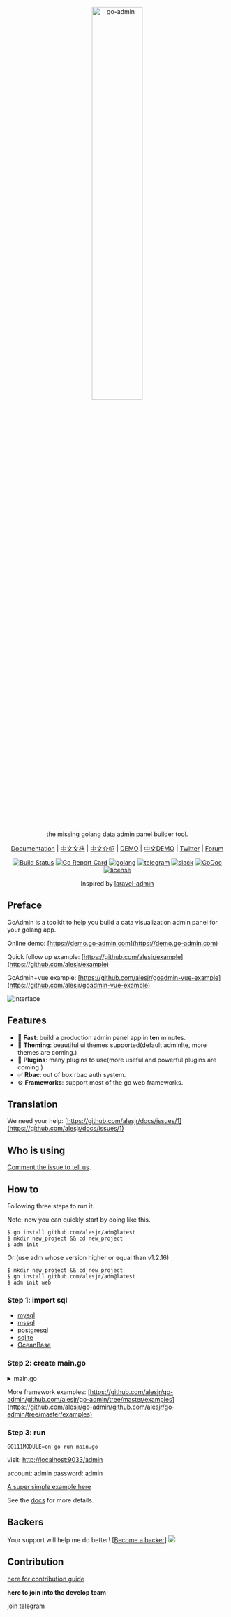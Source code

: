 <p align="center">
  <a href="https://github.com/alesjr/go-admin/go-admin">
    <img width="48%" alt="go-admin" src="http://quick.go-admin.cn/official/assets/imgs/github_logo.png">
  </a>
</p>

<p align="center">
    the missing golang data admin panel builder tool.
</p>

<p align="center">
    <a href="https://book.go-admin.cn/en">Documentation</a> | 
	<a href="http://doc.go-admin.cn/zh/">中文文档</a> | 
    <a href="./README_CN.md">中文介绍</a> |
    <a href="https://demo.go-admin.com">DEMO</a> |
    <a href="https://demo.go-admin.cn">中文DEMO</a> |
    <a href="https://twitter.com/cg3365688034">Twitter</a> |
    <a href="http://discuss.go-admin.com">Forum</a>
</p>

<p align="center">
  <a href="http://drone.go-admin.com/github.com/alesjr/go-admin/go-admin"><img alt="Build Status" src="http://drone.go-admin.com/api/badges/github.com/alesjr/go-admin/github.com/alesjr/go-admin/status.svg?ref=refs/heads/master"></a>
  <a href="https://goreportcard.com/report/github.com/alesjr/go-admin/go-admin"><img alt="Go Report Card" src="https://camo.githubusercontent.com/59eed852617e19c272a4a4764fd09c669957fe75/68747470733a2f2f676f7265706f7274636172642e636f6d2f62616467652f6769746875622e636f6d2f6368656e6867352f676f2d61646d696e"></a>
  <a href="https://goreportcard.com/report/github.com/alesjr/go-admin/go-admin"><img alt="golang" src="https://img.shields.io/badge/awesome-golang-blue.svg"></a>
  <a href="https://t.me/joinchat/NlyH6Bch2QARZkArithKvg" rel="nofollow"><img alt="telegram" src="https://img.shields.io/badge/chat%20on-telegram-blue" style="max-width:100%;"></a>
  <a href="https://goadmin.slack.com"><img alt="slack" src="https://img.shields.io/badge/chat on-Slack-yellow.svg"></a>
  <a href="https://godoc.org/github.com/alesjr/go-admin/go-admin" rel="nofollow"><img src="https://camo.githubusercontent.com/a9a286d43bdfff9fb41b88b25b35ea8edd2634fc/68747470733a2f2f676f646f632e6f72672f6769746875622e636f6d2f646572656b7061726b65722f64656c76653f7374617475732e737667" alt="GoDoc" data-canonical-src="https://godoc.org/github.com/derekparker/delve?status.svg" style="max-width:100%;"></a>
  <a href="https://raw.githubusercontent.com/github.com/alesjr/go-admin/github.com/alesjr/go-admin/master/LICENSE" rel="nofollow"><img src="https://img.shields.io/badge/license-Apache2.0-blue.svg" alt="license" data-canonical-src="https://img.shields.io/badge/license-Apache2.0-blue.svg" style="max-width:100%;"></a>
</p> 

<p align="center">
    Inspired by <a href="https://github.com/z-song/laravel-admin" target="_blank">laravel-admin</a>
</p>

## Preface

GoAdmin is a toolkit to help you build a data visualization admin panel for your golang app.

Online demo: [https://demo.go-admin.com](https://demo.go-admin.com)

Quick follow up example: [https://github.com/alesjr/example](https://github.com/alesjr/example)

GoAdmin+vue example: [https://github.com/alesjr/goadmin-vue-example](https://github.com/alesjr/goadmin-vue-example)

![interface](http://file.go-admin.cn/introduction/interface_en_3.png)

## Features

- 🚀 **Fast**: build a production admin panel app in **ten** minutes.
- 🎨 **Theming**: beautiful ui themes supported(default adminlte, more themes are coming.)
- 🔢 **Plugins**: many plugins to use(more useful and powerful plugins are coming.)
- ✅ **Rbac**: out of box rbac auth system.
- ⚙️ **Frameworks**: support most of the go web frameworks.

## Translation
We need your help: [https://github.com/alesjr/docs/issues/1](https://github.com/alesjr/docs/issues/1)

## Who is using

[Comment the issue to tell us](https://github.com/alesjr/go-admin/github.com/alesjr/go-admin/issues/71).

## How to

Following three steps to run it.

Note: now you can quickly start by doing like this.

```shell
$ go install github.com/alesjr/adm@latest
$ mkdir new_project && cd new_project
$ adm init
```

Or (use adm whose version higher or equal than v1.2.16)

```shell
$ mkdir new_project && cd new_project
$ go install github.com/alesjr/adm@latest
$ adm init web
```

### Step 1: import sql

- [mysql](https://raw.githubusercontent.com/github.com/alesjr/go-admin/github.com/alesjr/go-admin/master/data/admin.sql)
- [mssql](https://raw.githubusercontent.com/github.com/alesjr/go-admin/github.com/alesjr/go-admin/master/data/admin.mssql)
- [postgresql](https://raw.githubusercontent.com/github.com/alesjr/go-admin/github.com/alesjr/go-admin/master/data/admin.pgsql)
- [sqlite](https://raw.githubusercontent.com/github.com/alesjr/go-admin/github.com/alesjr/go-admin/master/data/admin.db)
- [OceanBase](https://raw.githubusercontent.com/github.com/alesjr/go-admin/github.com/alesjr/go-admin/master/data/admin.sql)


### Step 2: create main.go

<details><summary>main.go</summary>
<p>

```go
package main

import (
	"github.com/gin-gonic/gin"
	_ "github.com/alesjr/go-admin/github.com/alesjr/go-admin/adapter/gin"
	_ "github.com/alesjr/go-admin/github.com/alesjr/go-admin/modules/db/drivers/mysql"
	"github.com/alesjr/go-admin/github.com/alesjr/go-admin/engine"
	"github.com/alesjr/go-admin/github.com/alesjr/go-admin/plugins/admin"
	"github.com/alesjr/go-admin/github.com/alesjr/go-admin/modules/config"
	"github.com/alesjr/go-admin/themes/adminlte"
	"github.com/alesjr/go-admin/github.com/alesjr/go-admin/template"
	"github.com/alesjr/go-admin/github.com/alesjr/go-admin/template/chartjs"
	"github.com/alesjr/go-admin/github.com/alesjr/go-admin/template/types"
	"github.com/alesjr/go-admin/github.com/alesjr/go-admin/examples/datamodel"
	"github.com/alesjr/go-admin/github.com/alesjr/go-admin/modules/language"
)

func main() {
	r := gin.Default()

	eng := engine.Default()

	// global config
	cfg := config.Config{
		Databases: config.DatabaseList{
			"default": {
				Host:         "127.0.0.1",
				Port:         "3306",
				User:         "root",
				Pwd:          "root",
				Name:         "goadmin",
				MaxIdleConns: 50,
				MaxOpenConns: 150,
				ConnMaxLifetime: time.Hour,
				Driver:       "mysql",
			},
        	},
		UrlPrefix: "admin",
		// STORE is important. And the directory should has permission to write.
		Store: config.Store{
		    Path:   "./uploads", 
		    Prefix: "uploads",
		},
		Language: language.EN,
		// debug mode
		Debug: true,
		// log file absolute path
		InfoLogPath: "/var/logs/info.log",
		AccessLogPath: "/var/logs/access.log",
		ErrorLogPath: "/var/logs/error.log",
		ColorScheme: adminlte.ColorschemeSkinBlack,
	}

	// add component chartjs
	template.AddComp(chartjs.NewChart())

	_ = eng.AddConfig(&cfg).
		AddGenerators(datamodel.Generators).
	        // add generator, first parameter is the url prefix of table when visit.
    	        // example:
    	        //
    	        // "user" => http://localhost:9033/admin/info/user
    	        //		
		AddGenerator("user", datamodel.GetUserTable).
		Use(r)
	
	// customize your pages
	eng.HTML("GET", "/admin", datamodel.GetContent)

	_ = r.Run(":9033")
}
```

</p>
</details>

More framework examples: [https://github.com/alesjr/go-admin/github.com/alesjr/go-admin/tree/master/examples](https://github.com/alesjr/go-admin/github.com/alesjr/go-admin/tree/master/examples)

### Step 3: run

```shell
GO111MODULE=on go run main.go
```

visit: [http://localhost:9033/admin](http://localhost:9033/admin)

account: admin password: admin

[A super simple example here](https://github.com/alesjr/example)

See the [docs](https://book.go-admin.cn) for more details.

## Backers

 Your support will help me do better! [[Become a backer](https://opencollective.com/go-admin#backer)]
 <a href="https://opencollective.com/go-admin#backers" target="_blank"><img src="https://opencollective.com/github.com/alesjr/go-admin/backers.svg?width=890"></a>

## Contribution

[here for contribution guide](CONTRIBUTING.md)

<strong>here to join into the develop team</strong>

[join telegram](https://t.me/joinchat/NlyH6Bch2QARZkArithKvg)
